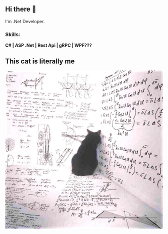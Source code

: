 ## Hi there 👋

I'm .Net Developer.

### Skills:
**C# | ASP .Net | Rest Api | gRPC | WPF???**

## This cat is literally me
![me](gitme.jpg)
<!--
**RuslanKazankov/RuslanKazankov** is a ✨ _special_ ✨ repository because its `README.md` (this file) appears on your GitHub profile.

Here are some ideas to get you started:

- 🔭 I’m currently working on ...
- 🌱 I’m currently learning ...
- 👯 I’m looking to collaborate on ...
- 🤔 I’m looking for help with ...
- 💬 Ask me about ...
- 📫 How to reach me: ...
- 😄 Pronouns: ...
- ⚡ Fun fact: ...
-->
